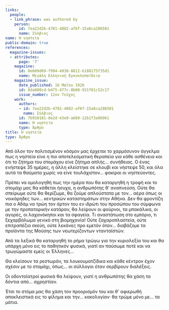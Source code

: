 ```yaml
---
links:
  people:
  - link_phrase: was authored by
    person:
      id: 7ea22d2b-4781-4882-af6f-15a6ca286501
      name: Σύλβιος
name: Η νηστεία
public-domain: true
references:
  magazine-issues:
  - attributes:
      page: '7'
    magazine:
      id: 0e609d69-f994-4930-8812-b188175f35d1
      name: Μεγάλη Ελληνική Εγκυκλοπαίδεια
    magazine_issue:
      date_published: 16 Μαΐου 1926
      id: 8da800cd-b475-477c-8b68-931f81c52c17
      issue_number: 12ον Τεύχος
    work:
      authors:
      - id: 7ea22d2b-4781-4882-af6f-15a6ca286501
        name: Σύλβιος
      id: 7b910181-8e2d-43e9-a669-12b1f3a96961
      name: Η νηστεία
      type: Άρθρο
title: Η νηστεία
type: Άρθρο
---
```


<main class="content" itemprop="text">
<p>Από όλον τον πολιτισμένον κόσμον μας έρχεται το χαρμόσυνον άγγελμα πως η νηστεία είνε η πιο αποτελεσματική θεραπεία για
κάθε ασθένεια και ότι το ζήτημα του στομάχου είνε ζήτημα απλής... συνήθειας. Ο ένας ενήστεψε 35 ημέρες, η άλλη κλείστηκε
σε κλουβί και νήστεψε 50, και όλα αυτά τα θαύματα χωρίς να είνε τουλάχιστον... φακίραι οι νηστεύοντες.</p>

<p>Πρέπει να ομολογηθή πως την ημέρα που θα καταργηθή η τροφή και το στομάχι μας θα κάθεται ήσυχα, η ανθρωπότης θ' 
αναπνεύση. Ούτε θα σπείρωμε ούτε θα θερίζωμε, θα ζούμε απλούστατα με τον... αέρα όπως οι νοικάρηδες των... κεντρικών
καταστημάτων στην Αθήνα. Δεν θα φροντίζη πια ο Αδάμ να τρώη τον άρτον του εν ιδρώτι του προσώπου του σύμφωνα με την
προπατορικήν κατάραν, θα λείψουν οι φούρνοι, τα μπακάλικα, οι αγορές, οι λαχανόκηποι και τα σφαγεία. Τι αναστάτωση στο
εμπόριο, τι ξεχαρβάλωμα γενικό στη βιομηχανία! Ούτε ζαχαροπλαστεία, ούτε επιτραπέζια σκεύη, ούτε λεκάνες προ εμετόν
όταν... διαβάζομε τα προϊόντα της Μούσης των νεωτερίζοντων ντανταϊστών.</p>

<p>Από τα λεξικά θα καταργηθή το ρήμα τρώγω για την κυριολεξία του και θα υπάρχη μόνο εις το παθητικόν φυσικά, γιατί αν
παύσωμε ποτέ και να τρωγώμαστε εμείς οι Έλληνες...</p>

<p>Θα κλείσουν τα ρεστωράν, τα λουκουματζίδικα και κάθε κέντρον έχον σχέσιν με το στομάχι, όπως... οι σύλλογοι όταν
σερβίρουν διαλέξεις.</p>

<p>Οι οδοντοϊατροί φυσικά θα λείψουν, γιατί η ανθρωπότης θα χάση τα δόντια από... αχρηστίαν.</p>

<p>Έτσι το στόμα μας θα χάση τον προορισμόν του και θ' αφιερωθή αποκλειστικά εις το φίλημα και την... κακολογίαν· θα τρώμε
μόνο με... τα μάτια.</p>
</main>
